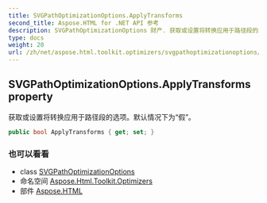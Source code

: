```yaml
---
title: SVGPathOptimizationOptions.ApplyTransforms
second_title: Aspose.HTML for .NET API 参考
description: SVGPathOptimizationOptions 财产. 获取或设置将转换应用于路径段的选项默认情况下为假
type: docs
weight: 20
url: /zh/net/aspose.html.toolkit.optimizers/svgpathoptimizationoptions/applytransforms/
---
```

## SVGPathOptimizationOptions.ApplyTransforms property

获取或设置将转换应用于路径段的选项。默认情况下为“假”。

```csharp
public bool ApplyTransforms { get; set; }
```

### 也可以看看

* class [SVGPathOptimizationOptions](../)
* 命名空间 [Aspose.Html.Toolkit.Optimizers](../../svgpathoptimizationoptions/)
* 部件 [Aspose.HTML](../../../)


